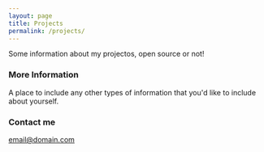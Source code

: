 ```yaml
---
layout: page
title: Projects
permalink: /projects/
---
```


Some information about my projectos, open source or not!

### More Information

A place to include any other types of information that you'd like to include about yourself.

### Contact me

[email@domain.com](mailto:email@domain.com)
